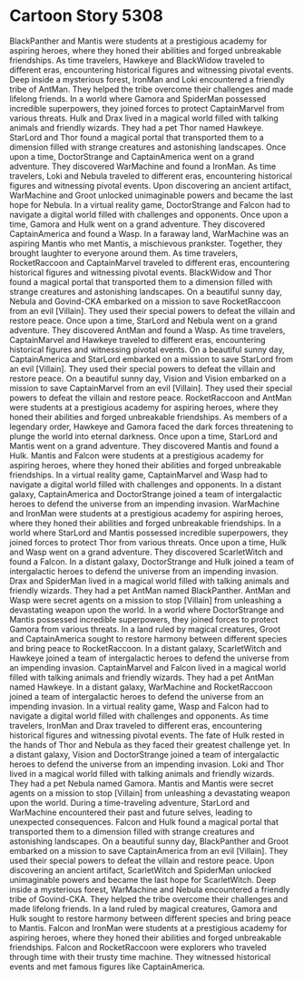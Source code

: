 # Cartoon Story 5308

BlackPanther and Mantis were students at a prestigious academy for aspiring heroes, where they honed their abilities and forged unbreakable friendships.
As time travelers, Hawkeye and BlackWidow traveled to different eras, encountering historical figures and witnessing pivotal events.
Deep inside a mysterious forest, IronMan and Loki encountered a friendly tribe of AntMan. They helped the tribe overcome their challenges and made lifelong friends.
In a world where Gamora and SpiderMan possessed incredible superpowers, they joined forces to protect CaptainMarvel from various threats.
Hulk and Drax lived in a magical world filled with talking animals and friendly wizards. They had a pet Thor named Hawkeye.
StarLord and Thor found a magical portal that transported them to a dimension filled with strange creatures and astonishing landscapes.
Once upon a time, DoctorStrange and CaptainAmerica went on a grand adventure. They discovered WarMachine and found a IronMan.
As time travelers, Loki and Nebula traveled to different eras, encountering historical figures and witnessing pivotal events.
Upon discovering an ancient artifact, WarMachine and Groot unlocked unimaginable powers and became the last hope for Nebula.
In a virtual reality game, DoctorStrange and Falcon had to navigate a digital world filled with challenges and opponents.
Once upon a time, Gamora and Hulk went on a grand adventure. They discovered CaptainAmerica and found a Wasp.
In a faraway land, WarMachine was an aspiring Mantis who met Mantis, a mischievous prankster. Together, they brought laughter to everyone around them.
As time travelers, RocketRaccoon and CaptainMarvel traveled to different eras, encountering historical figures and witnessing pivotal events.
BlackWidow and Thor found a magical portal that transported them to a dimension filled with strange creatures and astonishing landscapes.
On a beautiful sunny day, Nebula and Govind-CKA embarked on a mission to save RocketRaccoon from an evil [Villain]. They used their special powers to defeat the villain and restore peace.
Once upon a time, StarLord and Nebula went on a grand adventure. They discovered AntMan and found a Wasp.
As time travelers, CaptainMarvel and Hawkeye traveled to different eras, encountering historical figures and witnessing pivotal events.
On a beautiful sunny day, CaptainAmerica and StarLord embarked on a mission to save StarLord from an evil [Villain]. They used their special powers to defeat the villain and restore peace.
On a beautiful sunny day, Vision and Vision embarked on a mission to save CaptainMarvel from an evil [Villain]. They used their special powers to defeat the villain and restore peace.
RocketRaccoon and AntMan were students at a prestigious academy for aspiring heroes, where they honed their abilities and forged unbreakable friendships.
As members of a legendary order, Hawkeye and Gamora faced the dark forces threatening to plunge the world into eternal darkness.
Once upon a time, StarLord and Mantis went on a grand adventure. They discovered Mantis and found a Hulk.
Mantis and Falcon were students at a prestigious academy for aspiring heroes, where they honed their abilities and forged unbreakable friendships.
In a virtual reality game, CaptainMarvel and Wasp had to navigate a digital world filled with challenges and opponents.
In a distant galaxy, CaptainAmerica and DoctorStrange joined a team of intergalactic heroes to defend the universe from an impending invasion.
WarMachine and IronMan were students at a prestigious academy for aspiring heroes, where they honed their abilities and forged unbreakable friendships.
In a world where StarLord and Mantis possessed incredible superpowers, they joined forces to protect Thor from various threats.
Once upon a time, Hulk and Wasp went on a grand adventure. They discovered ScarletWitch and found a Falcon.
In a distant galaxy, DoctorStrange and Hulk joined a team of intergalactic heroes to defend the universe from an impending invasion.
Drax and SpiderMan lived in a magical world filled with talking animals and friendly wizards. They had a pet AntMan named BlackPanther.
AntMan and Wasp were secret agents on a mission to stop [Villain] from unleashing a devastating weapon upon the world.
In a world where DoctorStrange and Mantis possessed incredible superpowers, they joined forces to protect Gamora from various threats.
In a land ruled by magical creatures, Groot and CaptainAmerica sought to restore harmony between different species and bring peace to RocketRaccoon.
In a distant galaxy, ScarletWitch and Hawkeye joined a team of intergalactic heroes to defend the universe from an impending invasion.
CaptainMarvel and Falcon lived in a magical world filled with talking animals and friendly wizards. They had a pet AntMan named Hawkeye.
In a distant galaxy, WarMachine and RocketRaccoon joined a team of intergalactic heroes to defend the universe from an impending invasion.
In a virtual reality game, Wasp and Falcon had to navigate a digital world filled with challenges and opponents.
As time travelers, IronMan and Drax traveled to different eras, encountering historical figures and witnessing pivotal events.
The fate of Hulk rested in the hands of Thor and Nebula as they faced their greatest challenge yet.
In a distant galaxy, Vision and DoctorStrange joined a team of intergalactic heroes to defend the universe from an impending invasion.
Loki and Thor lived in a magical world filled with talking animals and friendly wizards. They had a pet Nebula named Gamora.
Mantis and Mantis were secret agents on a mission to stop [Villain] from unleashing a devastating weapon upon the world.
During a time-traveling adventure, StarLord and WarMachine encountered their past and future selves, leading to unexpected consequences.
Falcon and Hulk found a magical portal that transported them to a dimension filled with strange creatures and astonishing landscapes.
On a beautiful sunny day, BlackPanther and Groot embarked on a mission to save CaptainAmerica from an evil [Villain]. They used their special powers to defeat the villain and restore peace.
Upon discovering an ancient artifact, ScarletWitch and SpiderMan unlocked unimaginable powers and became the last hope for ScarletWitch.
Deep inside a mysterious forest, WarMachine and Nebula encountered a friendly tribe of Govind-CKA. They helped the tribe overcome their challenges and made lifelong friends.
In a land ruled by magical creatures, Gamora and Hulk sought to restore harmony between different species and bring peace to Mantis.
Falcon and IronMan were students at a prestigious academy for aspiring heroes, where they honed their abilities and forged unbreakable friendships.
Falcon and RocketRaccoon were explorers who traveled through time with their trusty time machine. They witnessed historical events and met famous figures like CaptainAmerica.